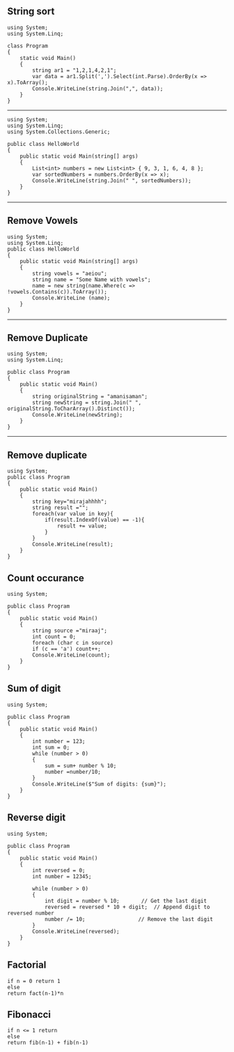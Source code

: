 ## String sort
```
using System;
using System.Linq;

class Program
{
    static void Main()
    {
        string ar1 = "1,2,1,4,2,1";
        var data = ar1.Split(',').Select(int.Parse).OrderBy(x => x).ToArray();
        Console.WriteLine(string.Join(",", data));
    }
}
```
___________________________________________________________________________________________________________________________________________________________________________________________________________________________________________________
```
using System;
using System.Linq;
using System.Collections.Generic;

public class HelloWorld
{
    public static void Main(string[] args)
    {
        List<int> numbers = new List<int> { 9, 3, 1, 6, 4, 8 };
        var sortedNumbers = numbers.OrderBy(x => x);
        Console.WriteLine(string.Join(" ", sortedNumbers));
    }
}
```
____________________________________________________________________________________________________________________________________________________________________________________________________________________________________________________
## Remove Vowels
```
using System;
using System.Linq;
public class HelloWorld
{
    public static void Main(string[] args)
    {
        string vowels = "aeiou";
        string name = "Some Name with vowels";
        name = new string(name.Where(c => !vowels.Contains(c)).ToArray());
        Console.WriteLine (name);
    }
}
```
_________________________________________________________________________________________________________________________________________________________
## Remove Duplicate
```
using System;
using System.Linq;
					
public class Program
{
	public static void Main()
	{
		string originalString = "amanisaman";
		string newString = string.Join(" ", originalString.ToCharArray().Distinct());
		Console.WriteLine(newString);
	}
}
```
___________________________________________________________________________________________________________________________________________________
## Remove duplicate
```
using System;				
public class Program
{
	public static void Main()
	{
		string key="mirajahhhh";
		string result ="";
		foreach(var value in key){
			if(result.IndexOf(value) == -1){
				result += value;
			}			
		}
		Console.WriteLine(result);
	}
}
```
## Count occurance
```
using System;
					
public class Program
{
	public static void Main()
	{
		string source ="miraaj";
		int count = 0;
		foreach (char c in source) 
  		if (c == 'a') count++;
		Console.WriteLine(count);
	}
}
```
## Sum of digit
```
using System;
				
public class Program
{
	public static void Main()
	{
		int number = 123;
        int sum = 0;
        while (number > 0)
        {
            sum = sum+ number % 10;	 
            number =number/10;     
        }
        Console.WriteLine($"Sum of digits: {sum}");
	}
}
```
## Reverse digit
```
using System;
				
public class Program
{
	public static void Main()
	{
		int reversed = 0;
		int number = 12345;

        while (number > 0)
        {
            int digit = number % 10;       // Get the last digit
            reversed = reversed * 10 + digit;  // Append digit to reversed number
            number /= 10;                 // Remove the last digit
        }
        Console.WriteLine(reversed);
	}
}
```
## Factorial
```
if n = 0 return 1
else
return fact(n-1)*n
```
## Fibonacci
```
if n <= 1 return
else
return fib(n-1) + fib(n-1)
```
